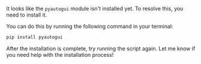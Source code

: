 It looks like the `pyautogui` module isn't installed yet. To resolve this, you need to install it.

You can do this by running the following command in your terminal:

```bash
pip install pyautogui
```

After the installation is complete, try running the script again. Let me know if you need help with the installation process!